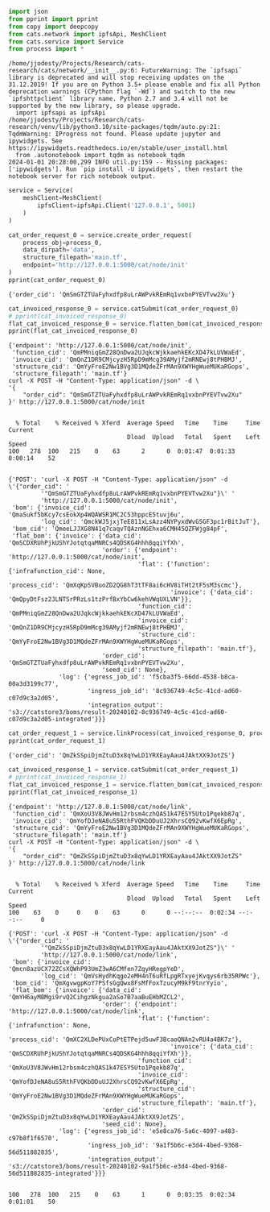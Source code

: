 ```python
import json
from pprint import pprint
from copy import deepcopy
from cats.network import ipfsApi, MeshClient
from cats.service import Service
from process import *
```

    /home/jjodesty/Projects/Research/cats-research/cats/network/__init__.py:6: FutureWarning: The `ipfsapi` library is deprecated and will stop receiving updates on the 31.12.2019! If you are on Python 3.5+ please enable and fix all Python deprecation warnings (CPython flag `-Wd`) and switch to the new `ipfshttpclient` library name. Python 2.7 and 3.4 will not be supported by the new library, so please upgrade.
      import ipfsapi as ipfsApi
    /home/jjodesty/Projects/Research/cats-research/venv/lib/python3.10/site-packages/tqdm/auto.py:21: TqdmWarning: IProgress not found. Please update jupyter and ipywidgets. See https://ipywidgets.readthedocs.io/en/stable/user_install.html
      from .autonotebook import tqdm as notebook_tqdm
    2024-01-01 20:28:00,299	INFO util.py:159 -- Missing packages: ['ipywidgets']. Run `pip install -U ipywidgets`, then restart the notebook server for rich notebook output.



```python
service = Service(
    meshClient=MeshClient(
        ipfsClient=ipfsApi.Client('127.0.0.1', 5001)
    )
)
```


```python
cat_order_request_0 = service.create_order_request(
    process_obj=process_0,
    data_dirpath='data',
    structure_filepath='main.tf',
    endpoint='http://127.0.0.1:5000/cat/node/init'
)
pprint(cat_order_request_0)
```

    {'order_cid': 'QmSmGTZTUaFyhxdfp8uLrAWPvkREmRq1vxbnPYEVTvw2Xu'}



```python
cat_invoiced_response_0 = service.catSubmit(cat_order_request_0)
# pprint(cat_invoiced_response_0)
flat_cat_invoiced_response_0 = service.flatten_bom(cat_invoiced_response_0)
pprint(flat_cat_invoiced_response_0)
```

    {'endpoint': 'http://127.0.0.1:5000/cat/node/init',
     'function_cid': 'QmPMniqGmZ28QnDwa2UJqkcWjkkaehkEKcXD47kLUVWaEd',
     'invoice_cid': 'QmQnZ1DR9CMjcyzH5RpD9mMcg39AMyjf2mRNEwj8tPHBMJ',
     'structure_cid': 'QmYyFroE2Nw1BVg3D1MQdeZFrMAn9XWYHgWueMUKaRGops',
     'structure_filepath': 'main.tf'}
    curl -X POST -H "Content-Type: application/json" -d \
    '{
        "order_cid": "QmSmGTZTUaFyhxdfp8uLrAWPvkREmRq1vxbnPYEVTvw2Xu"
    }' http://127.0.0.1:5000/cat/node/init


      % Total    % Received % Xferd  Average Speed   Time    Time     Time  Current
                                     Dload  Upload   Total   Spent    Left  Speed
    100   278  100   215    0    63      2      0  0:01:47  0:01:33  0:00:14    52


    {'POST': 'curl -X POST -H "Content-Type: application/json" -d \'{"order_cid": '
             '"QmSmGTZTUaFyhxdfp8uLrAWPvkREmRq1vxbnPYEVTvw2Xu"}\' '
             'http://127.0.0.1:5000/cat/node/init',
     'bom': {'invoice_cid': 'QmaSukf5bKcy7csEokXp4WQAWSR1MC2C53hppcE5tuvj6u',
             'log_cid': 'QmckWJ5jxjTeE811xLsAzz4NYPyxdWvG5GF3pc1rBitJuT'},
     'bom_cid': 'QmeeLJJXG8N41q7caqvTQAznNGEhxa6CMH45QZFWjg84pF',
     'flat_bom': {'invoice': {'data_cid': 'QmSCDXRUhPjkUShYJotqtqaMNRCs4QDSKG4hhh8qqiYfXh',
                              'order': {'endpoint': 'http://127.0.0.1:5000/cat/node/init',
                                        'flat': {'function': {'infrafunction_cid': None,
                                                              'process_cid': 'QmXqKpSVBuoZD2QG8hT3tTF8ai6cHV8iTHt2tF5sM3scmc'},
                                                 'invoice': {'data_cid': 'QmQpyDtFsz2JLNTSrPRzLs1tzPrfBxYbCw6kehVWqUXLVN'}},
                                        'function_cid': 'QmPMniqGmZ28QnDwa2UJqkcWjkkaehkEKcXD47kLUVWaEd',
                                        'invoice_cid': 'QmQnZ1DR9CMjcyzH5RpD9mMcg39AMyjf2mRNEwj8tPHBMJ',
                                        'structure_cid': 'QmYyFroE2Nw1BVg3D1MQdeZFrMAn9XWYHgWueMUKaRGops',
                                        'structure_filepath': 'main.tf'},
                              'order_cid': 'QmSmGTZTUaFyhxdfp8uLrAWPvkREmRq1vxbnPYEVTvw2Xu',
                              'seed_cid': None},
                  'log': {'egress_job_id': 'f5cba3f5-66dd-4538-b8ca-00a3d3199c77',
                          'ingress_job_id': '8c936749-4c5c-41cd-ad60-c07d9c3a2d05',
                          'integration_output': 's3://catstore3/boms/result-20240102-8c936749-4c5c-41cd-ad60-c07d9c3a2d05-integrated'}}}



```python
cat_order_request_1 = service.linkProcess(cat_invoiced_response_0, process_1)
pprint(cat_order_request_1)
```

    {'order_cid': 'QmZkSSpiDjmZtuD3x8qYwLD1YRXEayAau4JAktXX9JotZS'}



```python
cat_invoiced_response_1 = service.catSubmit(cat_order_request_1)
# pprint(cat_invoiced_response_1)
flat_cat_invoiced_response_1 = service.flatten_bom(cat_invoiced_response_1)
pprint(flat_cat_invoiced_response_1)
```

    {'endpoint': 'http://127.0.0.1:5000/cat/node/link',
     'function_cid': 'QmXoU3V8JWvHm12rbsm4czhQAS1k47ESY5Uto1Pqekb87q',
     'invoice_cid': 'QmYofDJeNA8uS5RthFVQKbDDuUJ2XhrsCQ92vKwfX6EpRg',
     'structure_cid': 'QmYyFroE2Nw1BVg3D1MQdeZFrMAn9XWYHgWueMUKaRGops',
     'structure_filepath': 'main.tf'}
    curl -X POST -H "Content-Type: application/json" -d \
    '{
        "order_cid": "QmZkSSpiDjmZtuD3x8qYwLD1YRXEayAau4JAktXX9JotZS"
    }' http://127.0.0.1:5000/cat/node/link


      % Total    % Received % Xferd  Average Speed   Time    Time     Time  Current
                                     Dload  Upload   Total   Spent    Left  Speed
    100    63    0     0    0    63      0      0 --:--:--  0:02:34 --:--:--     0

    {'POST': 'curl -X POST -H "Content-Type: application/json" -d \'{"order_cid": '
             '"QmZkSSpiDjmZtuD3x8qYwLD1YRXEayAau4JAktXX9JotZS"}\' '
             'http://127.0.0.1:5000/cat/node/link',
     'bom': {'invoice_cid': 'Qmcn8azUCX72ZCsXQWhP93UmZ3wA6CMfen7ZqyHRegpYeD',
             'log_cid': 'QmVsHydhKqgo2eMH4nT6uRfLpgRTxyejKvqys6rb35RPWc'},
     'bom_cid': 'QmXgvwgpKoY7PSfsGgQwx8FsMfFoxTzucyM9kF9tnrYyio',
     'flat_bom': {'invoice': {'data_cid': 'QmYH6ayMBMgi9rvQ2CihgzNkgua2aSo7B7aaBuEHbMZCL2',
                              'order': {'endpoint': 'http://127.0.0.1:5000/cat/node/link',
                                        'flat': {'function': {'infrafunction': None,
                                                              'process_cid': 'QmXC2XLDePUxCoPtETPejd5uwF3BcaoQNAn2vRU4a4BK7z'},
                                                 'invoice': {'data_cid': 'QmSCDXRUhPjkUShYJotqtqaMNRCs4QDSKG4hhh8qqiYfXh'}},
                                        'function_cid': 'QmXoU3V8JWvHm12rbsm4czhQAS1k47ESY5Uto1Pqekb87q',
                                        'invoice_cid': 'QmYofDJeNA8uS5RthFVQKbDDuUJ2XhrsCQ92vKwfX6EpRg',
                                        'structure_cid': 'QmYyFroE2Nw1BVg3D1MQdeZFrMAn9XWYHgWueMUKaRGops',
                                        'structure_filepath': 'main.tf'},
                              'order_cid': 'QmZkSSpiDjmZtuD3x8qYwLD1YRXEayAau4JAktXX9JotZS',
                              'seed_cid': None},
                  'log': {'egress_job_id': 'e5e8ca76-5a6c-4097-a483-c97b8f1f6570',
                          'ingress_job_id': '9a1f5b6c-e3d4-4bed-9368-56d511882835',
                          'integration_output': 's3://catstore3/boms/result-20240102-9a1f5b6c-e3d4-4bed-9368-56d511882835-integrated'}}}


    100   278  100   215    0    63      1      0  0:03:35  0:02:34  0:01:01    50

